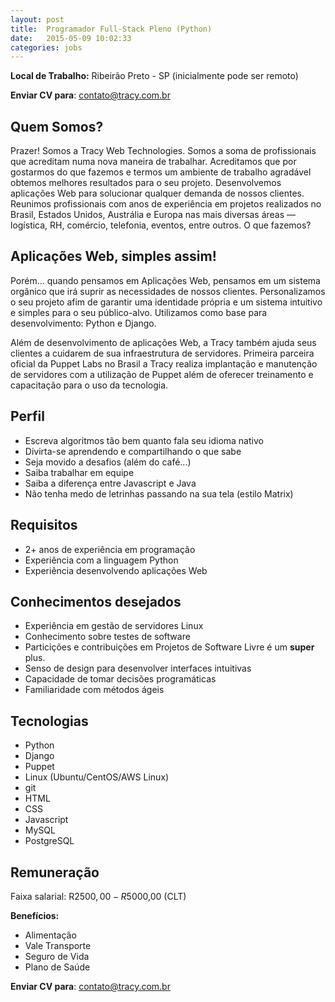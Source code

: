 ```yaml
---
layout: post
title:  Programador Full-Stack Pleno (Python)
date:   2015-05-09 10:02:33
categories: jobs
---
```



**Local de Trabalho:** Ribeirão Preto - SP (inicialmente pode ser remoto)

**Enviar CV para**: <contato@tracy.com.br>


## Quem Somos?

Prazer! Somos a Tracy Web Technologies. Somos a soma de profissionais que acreditam numa nova maneira de trabalhar. Acreditamos que por gostarmos do que fazemos e termos um ambiente de trabalho agradável obtemos melhores resultados para o seu projeto. Desenvolvemos aplicações Web para solucionar qualquer demanda de nossos clientes. Reunimos profissionais com anos de experiência em projetos realizados no Brasil, Estados Unidos, Austrália e Europa nas mais diversas áreas — logística, RH, comércio, telefonia, eventos, entre outros.
O que fazemos?


## Aplicações Web, simples assim!

Porém... quando pensamos em Aplicações Web, pensamos em um sistema orgânico que irá suprir as necessidades de nossos clientes. Personalizamos o seu projeto afim de garantir uma identidade própria e um sistema intuitivo e simples para o seu público-alvo. Utilizamos como base para desenvolvimento: Python e Django.

Além de desenvolvimento de aplicações Web, a Tracy também ajuda seus clientes a cuidarem de sua infraestrutura de servidores. Primeira parceira oficial da Puppet Labs no Brasil a Tracy realiza implantação e manutenção de servidores com a utilização de Puppet além de oferecer treinamento e capacitação para o uso da tecnologia.


## Perfil

* Escreva algoritmos tão bem quanto fala seu idioma nativo
* Divirta-se aprendendo e compartilhando o que sabe
* Seja movido a desafios (além do café...)
* Saiba trabalhar em equipe
* Saiba a diferença entre Javascript e Java
* Não tenha medo de letrinhas passando na sua tela (estilo Matrix)


## Requisitos

* 2+ anos de experiência em programação
* Experiência com a linguagem Python
* Experiência desenvolvendo aplicações Web


## Conhecimentos desejados

* Experiência em gestão de servidores Linux
* Conhecimento sobre testes de software
* Particições e contribuições em Projetos de Software Livre é um **super** plus.
* Senso de design para desenvolver interfaces intuitivas
* Capacidade de tomar decisões programáticas
* Familiaridade com métodos ágeis


## Tecnologias

* Python
* Django
* Puppet
* Linux (Ubuntu/CentOS/AWS Linux)
* git
* HTML
* CSS
* Javascript
* MySQL
* PostgreSQL


## Remuneração

Faixa salarial: R$2500,00 - R$5000,00 (CLT)

**Benefícios:**

* Alimentação
* Vale Transporte
* Seguro de Vida
* Plano de Saúde



**Enviar CV para**: <contato@tracy.com.br>

